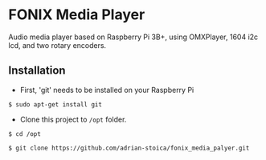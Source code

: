 # FONIX Media Player

Audio media player based on Raspberry Pi 3B+, using OMXPlayer, 1604 i2c lcd, and two rotary encoders.

## Installation

* First, 'git' needs to be installed on your Raspberry Pi

`$ sudo apt-get install git`

* Clone this project to `/opt` folder.

`$ cd /opt`

`$ git clone https://github.com/adrian-stoica/fonix_media_palyer.git`
